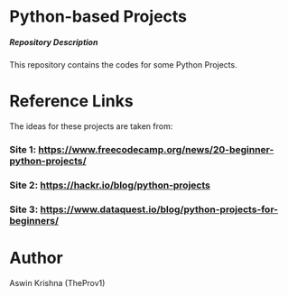 # Python-based Projects


##### Repository Description

This repository contains the codes for some Python Projects.

# Reference Links

The ideas for these projects are taken from:

### Site 1: https://www.freecodecamp.org/news/20-beginner-python-projects/

### Site 2: https://hackr.io/blog/python-projects

### Site 3: https://www.dataquest.io/blog/python-projects-for-beginners/


# Author

Aswin Krishna (TheProv1)
